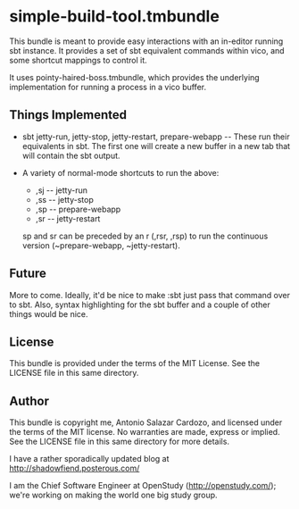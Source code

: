 simple-build-tool.tmbundle
================================

This bundle is meant to provide easy interactions with an in-editor running sbt
instance. It provides a set of sbt equivalent commands within vico, and some
shortcut mappings to control it.

It uses pointy-haired-boss.tmbundle, which provides the underlying implementation
for running a process in a vico buffer.

Things Implemented
------------------

* sbt jetty-run, jetty-stop, jetty-restart, prepare-webapp -- These run their
  equivalents in sbt. The first one will create a new buffer in a new tab that
  will contain the sbt output.
* A variety of normal-mode shortcuts to run the above:
  - ,sj -- jetty-run
  - ,ss -- jetty-stop
  - ,sp -- prepare-webapp
  - ,sr -- jetty-restart

  sp and sr can be preceded by an r (,rsr, ,rsp) to run the continuous version
  (~prepare-webapp, ~jetty-restart).

Future
------

More to come. Ideally, it'd be nice to make :sbt <whatever> just pass that
command over to sbt. Also, syntax highlighting for the sbt buffer and a couple of 
other things would be nice.

License
-------

This bundle is provided under the terms of the MIT License. See the LICENSE file in
this same directory.

Author
------

This bundle is copyright me, Antonio Salazar Cardozo, and licensed under the
terms of the MIT license. No warranties are made, express or implied. See the
LICENSE file in this same directory for more details.

I have a rather sporadically updated blog at http://shadowfiend.posterous.com/

I am the Chief Software Engineer at OpenStudy (http://openstudy.com/); we're
working on making the world one big study group.
